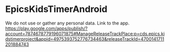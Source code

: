 # EpicsKidsTimerAndroid
We do not use or gather any personal data.
Link to the app.
https://play.google.com/apps/publish/?account=7874678779196071875#ManageReleaseTrackPlace:p=cds.epics.kidstimerproject&appid=4975393752776734463&releaseTrackId=4700141711201884743
